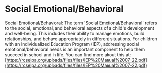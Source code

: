 # Social Emotional/Behavioral
Social Emotional/Behavioral: The term 'Social Emotional/Behavioral' refers to the social, emotional, and behavioral aspects of a child's development and well-being. This includes their ability to manage emotions, build relationships, and behave appropriately in different situations. For children with an Individualized Education Program (IEP), addressing social emotional/behavioral needs is an important component to help them succeed in school and in life.
You can find more about this at: [https://rcselpa.org/uploads/files/files/IEP%20Manual%2007-22.pdf](https://rcselpa.org/uploads/files/files/IEP%20Manual%2007-22.pdf)